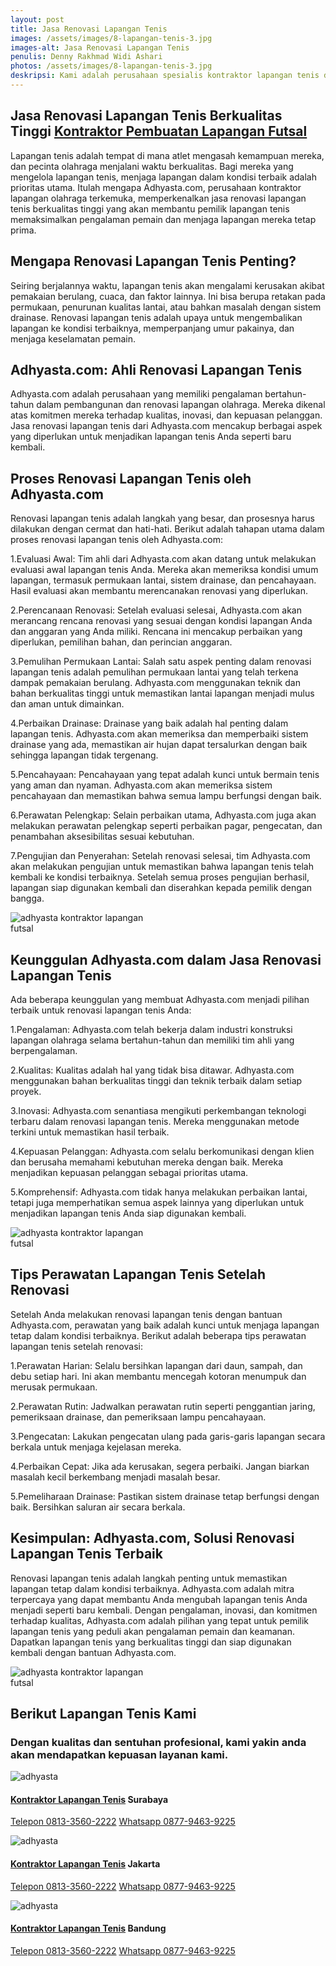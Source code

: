 ```yaml
---
layout: post
title: Jasa Renovasi Lapangan Tenis
images: /assets/images/8-lapangan-tenis-3.jpg
images-alt: Jasa Renovasi Lapangan Tenis
penulis: Denny Rakhmad Widi Ashari
photos: /assets/images/8-lapangan-tenis-3.jpg
deskripsi: Kami adalah perusahaan spesialis kontraktor lapangan tenis dengan pengalaman telah melayani 100 lebih konsumen dalam segala pekerjaan, baik dalam konstruksi pembuatan lapangan tenis maupun pembuatan lantai lapangan tenis. suatu keniscayaan apabila anda menyerahkan pekerjaan proyek pembuat lapangan tenis kepada kami
---
```

<section class="features11 cid-rravbvzsVT" id="features11-5">
    <div class="container">
        <div class="col-md-12">
            <div class="media-container-row">
                <div class=" align-left aside-content">
                    <h2 class="mbr-title pt-2 mbr-fonts-style display-2">
                        Jasa Renovasi Lapangan Tenis Berkualitas Tinggi <a href="/produk/spesialis-lapangan-futsal/">Kontraktor Pembuatan Lapangan Futsal</a>
                    </h2>
                    <div class="mbr-section-text">
                        <p class="mbr-text mb-5 pt-3 mbr-light mbr-fonts-style display-5">
                            Lapangan tenis adalah tempat di mana atlet mengasah kemampuan mereka, dan pecinta olahraga menjalani waktu berkualitas. Bagi mereka yang mengelola lapangan tenis, menjaga lapangan dalam kondisi terbaik adalah prioritas utama. Itulah mengapa Adhyasta.com, perusahaan kontraktor lapangan olahraga terkemuka, memperkenalkan jasa renovasi lapangan tenis berkualitas tinggi yang akan membantu pemilik lapangan tenis memaksimalkan pengalaman pemain dan menjaga lapangan mereka tetap prima.
                        </p>
                         <h2 class="mbr-title pt-2 mbr-fonts-style display-2">
                        Mengapa Renovasi Lapangan Tenis Penting?
                        </h2>
                        <p class="mbr-text mb-5 pt-3 mbr-light mbr-fonts-style display-5">
                            Seiring berjalannya waktu, lapangan tenis akan mengalami kerusakan akibat pemakaian berulang, cuaca, dan faktor lainnya. Ini bisa berupa retakan pada permukaan, penurunan kualitas lantai, atau bahkan masalah dengan sistem drainase. Renovasi lapangan tenis adalah upaya untuk mengembalikan lapangan ke kondisi terbaiknya, memperpanjang umur pakainya, dan menjaga keselamatan pemain.
                        </p>
                         <h2 class="mbr-title pt-2 mbr-fonts-style display-2">
                        Adhyasta.com: Ahli Renovasi Lapangan Tenis
                        </h2>
                        <p class="mbr-text mb-5 pt-3 mbr-light mbr-fonts-style display-5">
                            Adhyasta.com adalah perusahaan yang memiliki pengalaman bertahun-tahun dalam pembangunan dan renovasi lapangan olahraga. Mereka dikenal atas komitmen mereka terhadap kualitas, inovasi, dan kepuasan pelanggan. Jasa renovasi lapangan tenis dari Adhyasta.com mencakup berbagai aspek yang diperlukan untuk menjadikan lapangan tenis Anda seperti baru kembali.
                        </p>
                        <h2 class="mbr-title pt-2 mbr-fonts-style display-2">
                        Proses Renovasi Lapangan Tenis oleh Adhyasta.com
                        </h2>
                        <p class="mbr-text mb-5 pt-3 mbr-light mbr-fonts-style display-5">
                            Renovasi lapangan tenis adalah langkah yang besar, dan prosesnya harus dilakukan dengan cermat dan hati-hati. Berikut adalah tahapan utama dalam proses renovasi lapangan tenis oleh Adhyasta.com:
                        </p>
                        <p class="mbr-text mb-5 pt-3 mbr-light mbr-fonts-style display-5">
                            1.Evaluasi Awal: Tim ahli dari Adhyasta.com akan datang untuk melakukan evaluasi awal lapangan tenis Anda. Mereka akan memeriksa kondisi umum lapangan, termasuk permukaan lantai, sistem drainase, dan pencahayaan. Hasil evaluasi akan membantu merencanakan renovasi yang diperlukan.
                        </p>
                        <p class="mbr-text mb-5 pt-3 mbr-light mbr-fonts-style display-5">
                            2.Perencanaan Renovasi: Setelah evaluasi selesai, Adhyasta.com akan merancang rencana renovasi yang sesuai dengan kondisi lapangan Anda dan anggaran yang Anda miliki. Rencana ini mencakup perbaikan yang diperlukan, pemilihan bahan, dan perincian anggaran.
                        </p>
                         <p class="mbr-text mb-5 pt-3 mbr-light mbr-fonts-style display-5">
                            3.Pemulihan Permukaan Lantai: Salah satu aspek penting dalam renovasi lapangan tenis adalah pemulihan permukaan lantai yang telah terkena dampak pemakaian berulang. Adhyasta.com menggunakan teknik dan bahan berkualitas tinggi untuk memastikan lantai lapangan menjadi mulus dan aman untuk dimainkan.
                        </p>
                         <p class="mbr-text mb-5 pt-3 mbr-light mbr-fonts-style display-5">
                            4.Perbaikan Drainase: Drainase yang baik adalah hal penting dalam lapangan tenis. Adhyasta.com akan memeriksa dan memperbaiki sistem drainase yang ada, memastikan air hujan dapat tersalurkan dengan baik sehingga lapangan tidak tergenang.
                        </p>
                         <p class="mbr-text mb-5 pt-3 mbr-light mbr-fonts-style display-5">
                            5.Pencahayaan: Pencahayaan yang tepat adalah kunci untuk bermain tenis yang aman dan nyaman. Adhyasta.com akan memeriksa sistem pencahayaan dan memastikan bahwa semua lampu berfungsi dengan baik.
                        </p>
                         <p class="mbr-text mb-5 pt-3 mbr-light mbr-fonts-style display-5">
                            6.Perawatan Pelengkap: Selain perbaikan utama, Adhyasta.com juga akan melakukan perawatan pelengkap seperti perbaikan pagar, pengecatan, dan penambahan aksesibilitas sesuai kebutuhan.
                        </p>
                         <p class="mbr-text mb-5 pt-3 mbr-light mbr-fonts-style display-5">
                            7.Pengujian dan Penyerahan: Setelah renovasi selesai, tim Adhyasta.com akan melakukan pengujian untuk memastikan bahwa lapangan tenis telah kembali ke kondisi terbaiknya. Setelah semua proses pengujian berhasil, lapangan siap digunakan kembali dan diserahkan kepada pemilik dengan bangga.
                        </p>
                        <div class="mbr-figure m-auto" style="width: 50%;">
                            <img src="/assets/images/8-lapangan-tenis-2.jpg" alt="adhyasta kontraktor lapangan futsal" title="adhyasta kontraktor lapangan futsal">
                        </div>
                    </div>
                </div>
            </div>
        </div>
    </div>
    <div class="container">
        <div class="col-md-12">
            <div class="media-container-row">
                <div class=" align-left aside-content">
                    <h2 class="mbr-title pt-2 mbr-fonts-style display-2">
                        Keunggulan Adhyasta.com dalam Jasa Renovasi Lapangan Tenis
                    </h2>
                    <div class="mbr-section-text">
                        <p class="mbr-text mb-5 pt-3 mbr-light mbr-fonts-style display-5">
                            Ada beberapa keunggulan yang membuat Adhyasta.com menjadi pilihan terbaik untuk renovasi lapangan tenis Anda:
                        </p>
                        <p class="mbr-text mb-5 pt-3 mbr-light mbr-fonts-style display-5">
                            1.Pengalaman: Adhyasta.com telah bekerja dalam industri konstruksi lapangan olahraga selama bertahun-tahun dan memiliki tim ahli yang berpengalaman.
                        </p>
                        <p class="mbr-text mb-5 pt-3 mbr-light mbr-fonts-style display-5">
                            2.Kualitas: Kualitas adalah hal yang tidak bisa ditawar. Adhyasta.com menggunakan bahan berkualitas tinggi dan teknik terbaik dalam setiap proyek.
                        </p>
                        <p class="mbr-text mb-5 pt-3 mbr-light mbr-fonts-style display-5">
                            3.Inovasi: Adhyasta.com senantiasa mengikuti perkembangan teknologi terbaru dalam renovasi lapangan tenis. Mereka menggunakan metode terkini untuk memastikan hasil terbaik.
                        </p>
                        <p class="mbr-text mb-5 pt-3 mbr-light mbr-fonts-style display-5">
                            4.Kepuasan Pelanggan: Adhyasta.com selalu berkomunikasi dengan klien dan berusaha memahami kebutuhan mereka dengan baik. Mereka menjadikan kepuasan pelanggan sebagai prioritas utama.
                        </p>
                        <p class="mbr-text mb-5 pt-3 mbr-light mbr-fonts-style display-5">
                            5.Komprehensif: Adhyasta.com tidak hanya melakukan perbaikan lantai, tetapi juga memperhatikan semua aspek lainnya yang diperlukan untuk menjadikan lapangan tenis Anda siap digunakan kembali.
                        </p>
                        <div class="mbr-figure m-auto" style="width: 50%;">
                            <img src="/assets/images/8-lapangan-tenis-3.jpg" alt="adhyasta kontraktor lapangan futsal" title="adhyasta kontraktor lapangan futsal">
                        </div>
                    </div>
                </div>
            </div>
        </div>
    </div>
    <div class="container">
        <div class="col-md-12">
            <div class="media-container-row">
                <div class=" align-left aside-content">
                    <h2 class="mbr-title pt-2 mbr-fonts-style display-2">
                        Tips Perawatan Lapangan Tenis Setelah Renovasi
                    </h2>
                    <div class="mbr-section-text">
                        <p class="mbr-text mb-5 pt-3 mbr-light mbr-fonts-style display-5">
                            Setelah Anda melakukan renovasi lapangan tenis dengan bantuan Adhyasta.com, perawatan yang baik adalah kunci untuk menjaga lapangan tetap dalam kondisi terbaiknya. Berikut adalah beberapa tips perawatan lapangan tenis setelah renovasi:
                        </p>
                        <p class="mbr-text mb-5 pt-3 mbr-light mbr-fonts-style display-5">
                            1.Perawatan Harian: Selalu bersihkan lapangan dari daun, sampah, dan debu setiap hari. Ini akan membantu mencegah kotoran menumpuk dan merusak permukaan.
                        </p>
                        <p class="mbr-text mb-5 pt-3 mbr-light mbr-fonts-style display-5">
                            2.Perawatan Rutin: Jadwalkan perawatan rutin seperti penggantian jaring, pemeriksaan drainase, dan pemeriksaan lampu pencahayaan.
                        </p>
                        <p class="mbr-text mb-5 pt-3 mbr-light mbr-fonts-style display-5">
                            3.Pengecatan: Lakukan pengecatan ulang pada garis-garis lapangan secara berkala untuk menjaga kejelasan mereka.
                        </p>
                        <p class="mbr-text mb-5 pt-3 mbr-light mbr-fonts-style display-5">
                            4.Perbaikan Cepat: Jika ada kerusakan, segera perbaiki. Jangan biarkan masalah kecil berkembang menjadi masalah besar.
                        </p>
                        <p class="mbr-text mb-5 pt-3 mbr-light mbr-fonts-style display-5">
                            5.Pemeliharaan Drainase: Pastikan sistem drainase tetap berfungsi dengan baik. Bersihkan saluran air secara berkala.
                        </p>
                         <h2 class="mbr-title pt-2 mbr-fonts-style display-2">
                        Kesimpulan: Adhyasta.com, Solusi Renovasi Lapangan Tenis Terbaik
                    </h2>
                    <div class="mbr-section-text">
                        <p class="mbr-text mb-5 pt-3 mbr-light mbr-fonts-style display-5">
                            Renovasi lapangan tenis adalah langkah penting untuk memastikan lapangan tetap dalam kondisi terbaiknya. Adhyasta.com adalah mitra terpercaya yang dapat membantu Anda mengubah lapangan tenis Anda menjadi seperti baru kembali. Dengan pengalaman, inovasi, dan komitmen terhadap kualitas, Adhyasta.com adalah pilihan yang tepat untuk pemilik lapangan tenis yang peduli akan pengalaman pemain dan keamanan. Dapatkan lapangan tenis yang berkualitas tinggi dan siap digunakan kembali dengan bantuan Adhyasta.com.
                        </p>
                        <div class="mbr-figure m-auto" style="width: 50%;">
                            <img src="/assets/images/8-lapangan-tenis-4.jpg" alt="adhyasta kontraktor lapangan futsal" title="adhyasta kontraktor lapangan futsal">
                        </div>
                    </div>
                </div>
            </div>
        </div>
    </div>
</section>
<section class="features15 cid-rr5Cowf967" id="features15-e">
    <div class="container">
        <h2 class="mbr-section-title pb-3 align-center mbr-fonts-style display-2">
            Berikut Lapangan Tenis Kami
        </h2>
        <h3 class="mbr-section-subtitle display-5 align-center mbr-fonts-style">
            Dengan kualitas dan sentuhan profesional, kami yakin anda akan mendapatkan kepuasan layanan kami.
        </h3>
        <div class="media-container-row container pt-5 mt-2">
            <div class="col-12 col-md-6 mb-4 col-lg-4">
                <div class="card flip-card p-5 align-center">
                    <div class="card-front card_cont">
                        <img src="/assets/images/8-lapangan-tenis-2.jpg" alt="adhyasta">
                    </div>
                    <div class="card_back card_cont">
                        <h4 class="card-title display-5 py-2 mbr-fonts-style">
                            <a href="/produk/spesialis-lapangan-tenis/">Kontraktor Lapangan Tenis</a> Surabaya
                        </h4>
                        <p class="mbr-text mbr-fonts-style display-7">
                            <a class="btn btn-primary display-4" href="tel:+6281335602222">Telepon 0813-3560-2222</a>
                            <a class="btn btn-primary display-4" href="https://api.whatsapp.com/send?text=Hallo%20Adhyasta.com%20(Nama)%20(Alamat)%20&amp;phone=6287794639225">Whatsapp 0877-9463-9225</a>
                        </p>
                    </div>
                </div>
            </div>
            <div class="col-12 col-md-6 mb-4 col-lg-4">
                <div class="card flip-card p-5 align-center">
                    <div class="card-front card_cont">
                        <img src="/assets/images/8-lapangan-tenis-3.jpg" alt="adhyasta">
                    </div>
                    <div class="card_back card_cont">
                        <h4 class="card-title py-2 mbr-fonts-style display-5">
                            <a href="/produk/spesialis-lapangan-tenis/">Kontraktor Lapangan Tenis</a> Jakarta
                        </h4>
                        <p class="mbr-text mbr-fonts-style display-7">
                            <a class="btn btn-primary display-4" href="tel:+6281335602222">Telepon 0813-3560-2222</a>
                            <a class="btn btn-primary display-4" href="https://api.whatsapp.com/send?text=Hallo%20Adhyasta.com%20(Nama)%20(Alamat)%20&amp;phone=6287794639225">Whatsapp 0877-9463-9225</a>
                        </p>
                    </div>
                </div>
            </div>
            <div class="col-12 col-md-6 mb-4 col-lg-4">
                <div class="card flip-card p-5 align-center">
                    <div class="card-front card_cont">
                        <img src="/assets/images/8-lapangan-tenis-4.jpg" alt="adhyasta">
                    </div>
                    <div class="card_back card_cont">
                        <h4 class="card-title py-2 mbr-fonts-style display-5">
                            <a href="/produk/spesialis-lapangan-tenis/">Kontraktor Lapangan Tenis</a> Bandung
                        </h4>
                        <p class="mbr-text mbr-fonts-style display-7">
                            <a class="btn btn-primary display-4" href="tel:+6281335602222">Telepon 0813-3560-2222</a>
                            <a class="btn btn-primary display-4" href="https://api.whatsapp.com/send?text=Hallo%20Adhyasta.com%20(Nama)%20(Alamat)%20&amp;phone=6287794639225">Whatsapp 0877-9463-9225</a>
                        </p>
                    </div>
                </div>
            </div>
        </div>
    </div>
</section>